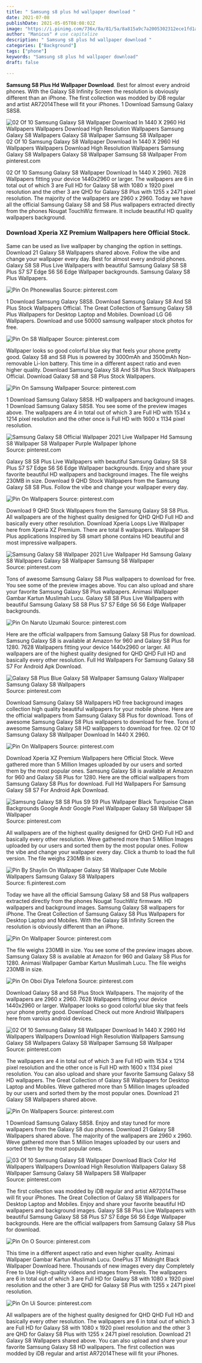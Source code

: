 ```yaml
---
title: " Samsung s8 plus hd wallpaper download "
date: 2021-07-08
publishDate: 2021-05-05T08:08:02Z
image: "https://i.pinimg.com/736x/8a/81/5a/8a815a9c7a2005302312ece1fd1a8f1a.jpg"
author: "Manicus" # use capitalize
description: " Samsung s8 plus hd wallpaper download "
categories: ["Background"]
tags: ["phone"]
keywords: "Samsung s8 plus hd wallpaper download"
draft: false

---
```



**Samsung S8 Plus Hd Wallpaper Download**. Best for almost every android phones. With the Galaxy S8 Infinity Screen the resolution is obviously different than an iPhone. The first collection was modded by iDB regular and artist AR72014These will fit your iPhones. 1 Download Samsung Galaxy S8S8.

![02 Of 10 Samsung Galaxy S8 Wallpaper Download In 1440 X 2960 Hd Wallpapers Wallpapers Download High Resolution Wallpapers Samsung Galaxy S8 Wallpapers Galaxy S8 Wallpaper Samsung S8 Wallpaper](https://i.pinimg.com/originals/82/7a/25/827a25463e24686c4e4bdf6f0fafa38c.jpg "02 Of 10 Samsung Galaxy S8 Wallpaper Download In 1440 X 2960 Hd Wallpapers Wallpapers Download High Resolution Wallpapers Samsung Galaxy S8 Wallpapers Galaxy S8 Wallpaper Samsung S8 Wallpaper")
02 Of 10 Samsung Galaxy S8 Wallpaper Download In 1440 X 2960 Hd Wallpapers Wallpapers Download High Resolution Wallpapers Samsung Galaxy S8 Wallpapers Galaxy S8 Wallpaper Samsung S8 Wallpaper From pinterest.com


02 Of 10 Samsung Galaxy S8 Wallpaper Download In 1440 X 2960. 7628 Wallpapers fitting your device 1440x2960 or larger. The wallpapers are 6 in total out of which 3 are Full HD for Galaxy S8 with 1080 x 1920 pixel resolution and the other 3 are QHD for Galaxy S8 Plus with 1255 x 2471 pixel resolution. The majority of the wallpapers are 2960 x 2960. Today we have all the official Samsung Galaxy S8 and S8 Plus wallpapers extracted directly from the phones Nougat TouchWiz firmware. It include beautiful HD quality wallpapers background.

### Download Xperia XZ Premium Wallpapers here Official Stock.

Same can be used as live wallpaper by changing the option in settings. Download 21 Galaxy S8 Wallpapers shared above. Follow the vibe and change your wallpaper every day. Best for almost every android phones. Galaxy S8 S8 Plus Live Wallpapers with beautiful Samsung Galaxy S8 S8 Plus S7 S7 Edge S6 S6 Edge Wallpaper backgrounds. Samsung Galaxy S8 Plus Wallpapers.


![Pin On Phonewallas](https://i.pinimg.com/originals/d0/6b/0e/d06b0e314ef096dd428ec1c42d4b682f.jpg "Pin On Phonewallas")
Source: pinterest.com

1 Download Samsung Galaxy S8S8. Download Samsung Galaxy S8 And S8 Plus Stock Wallpapers Official. The Great Collection of Samsung Galaxy S8 Plus Wallpapers for Desktop Laptop and Mobiles. Download LG G6 Wallpapers. Download and use 50000 samsung wallpaper stock photos for free.

![Pin On S8 Wallpaper](https://i.pinimg.com/736x/d1/e1/b1/d1e1b1b73400ddbaece7eaf8301ddc20.jpg "Pin On S8 Wallpaper")
Source: pinterest.com

Wallpaper looks so good colorful blue sky that feels your phone pretty good. Galaxy S8 and S8 Plus is powered by 3000mAh and 3500mAh Non-removable Li-Ion battery. This time in a different aspect ratio and even higher quality. Download Samsung Galaxy S8 And S8 Plus Stock Wallpapers Official. Download Galaxy S8 and S8 Plus Stock Wallpapers.

![Pin On Samsung Wallpaper](https://i.pinimg.com/736x/59/32/93/593293613f090d08b4366ee3831dee7c.jpg "Pin On Samsung Wallpaper")
Source: pinterest.com

1 Download Samsung Galaxy S8S8. HD wallpapers and background images. 1 Download Samsung Galaxy S8S8. You see some of the preview images above. The wallpapers are 4 in total out of which 3 are Full HD with 1534 x 1214 pixel resolution and the other once is Full HD with 1600 x 1134 pixel resolution.

![Samsung Galaxy S8 Official Wallpaper 2021 Live Wallpaper Hd Samsung S8 Wallpaper S8 Wallpaper Purple Wallpaper Iphone](https://i.pinimg.com/originals/f2/7a/86/f27a8610c4022840a17524ab1c05cf49.jpg "Samsung Galaxy S8 Official Wallpaper 2021 Live Wallpaper Hd Samsung S8 Wallpaper S8 Wallpaper Purple Wallpaper Iphone")
Source: pinterest.com

Galaxy S8 S8 Plus Live Wallpapers with beautiful Samsung Galaxy S8 S8 Plus S7 S7 Edge S6 S6 Edge Wallpaper backgrounds. Enjoy and share your favorite beautiful HD wallpapers and background images. The file weighs 230MB in size. Download 9 QHD Stock Wallpapers from the Samsung Galaxy S8 S8 Plus. Follow the vibe and change your wallpaper every day.

![Pin On Wallpapers](https://i.pinimg.com/originals/dd/84/bc/dd84bcd7300c27493929c381d601cdfb.jpg "Pin On Wallpapers")
Source: pinterest.com

Download 9 QHD Stock Wallpapers from the Samsung Galaxy S8 S8 Plus. All wallpapers are of the highest quality designed for QHD QHD Full HD and basically every other resolution. Download Xperia Loops Live Wallpaper here from Xperia XZ Premium. There are total 8 wallpapers. Wallpaper S8 Plus applications Inspired by S8 smart phone contains HD beautiful and most impressive wallpapers.

![Samsung Galaxy S8 Wallpaper 2021 Live Wallpaper Hd Samsung Galaxy S8 Wallpapers Galaxy S8 Wallpaper Samsung S8 Wallpaper](https://i.pinimg.com/originals/ed/db/d4/eddbd45e612606b42ed631fae34e5138.jpg "Samsung Galaxy S8 Wallpaper 2021 Live Wallpaper Hd Samsung Galaxy S8 Wallpapers Galaxy S8 Wallpaper Samsung S8 Wallpaper")
Source: pinterest.com

Tons of awesome Samsung Galaxy S8 Plus wallpapers to download for free. You see some of the preview images above. You can also upload and share your favorite Samsung Galaxy S8 Plus wallpapers. Animasi Wallpaper Gambar Kartun Muslimah Lucu. Galaxy S8 S8 Plus Live Wallpapers with beautiful Samsung Galaxy S8 S8 Plus S7 S7 Edge S6 S6 Edge Wallpaper backgrounds.

![Pin On Naruto Uzumaki](https://i.pinimg.com/564x/de/6e/37/de6e37e7f4a78a9f45186e24b6ceacfc.jpg "Pin On Naruto Uzumaki")
Source: pinterest.com

Here are the official wallpapers from Samsung Galaxy S8 Plus for download. Samsung Galaxy S8 is available at Amazon for 960 and Galaxy S8 Plus for 1280. 7628 Wallpapers fitting your device 1440x2960 or larger. All wallpapers are of the highest quality designed for QHD QHD Full HD and basically every other resolution. Full Hd Wallpapers For Samsung Galaxy S8 S7 For Android Apk Download.

![Galaxy S8 Plus Blue Galaxy S8 Wallpaper Samsung Galaxy Wallpaper Samsung Galaxy S8 Wallpapers](https://i.pinimg.com/originals/ef/42/db/ef42db3c1a40ddbd4aae720a49aea7eb.jpg "Galaxy S8 Plus Blue Galaxy S8 Wallpaper Samsung Galaxy Wallpaper Samsung Galaxy S8 Wallpapers")
Source: pinterest.com

Download Samsung Galaxy S8 Wallpapers HD free background images collection high quality beautiful wallpapers for your mobile phone. Here are the official wallpapers from Samsung Galaxy S8 Plus for download. Tons of awesome Samsung Galaxy S8 Plus wallpapers to download for free. Tons of awesome Samsung Galaxy S8 HD wallpapers to download for free. 02 Of 10 Samsung Galaxy S8 Wallpaper Download In 1440 X 2960.

![Pin On Wallpapers](https://i.pinimg.com/originals/ca/9b/e7/ca9be74e6ef07448a8b23ee2518d9abb.jpg "Pin On Wallpapers")
Source: pinterest.com

Download Xperia XZ Premium Wallpapers here Official Stock. Weve gathered more than 5 Million Images uploaded by our users and sorted them by the most popular ones. Samsung Galaxy S8 is available at Amazon for 960 and Galaxy S8 Plus for 1280. Here are the official wallpapers from Samsung Galaxy S8 Plus for download. Full Hd Wallpapers For Samsung Galaxy S8 S7 For Android Apk Download.

![Samsung Galaxy S8 S8 Plus S9 S9 Plus Wallpaper Black Turquoise Clean Backgrounds Google Andr Google Pixel Wallpaper Galaxy S8 Wallpaper S8 Wallpaper](https://i.pinimg.com/originals/ca/e9/fb/cae9fb447568b14a869919d1172016c7.jpg "Samsung Galaxy S8 S8 Plus S9 S9 Plus Wallpaper Black Turquoise Clean Backgrounds Google Andr Google Pixel Wallpaper Galaxy S8 Wallpaper S8 Wallpaper")
Source: pinterest.com

All wallpapers are of the highest quality designed for QHD QHD Full HD and basically every other resolution. Weve gathered more than 5 Million Images uploaded by our users and sorted them by the most popular ones. Follow the vibe and change your wallpaper every day. Click a thumb to load the full version. The file weighs 230MB in size.

![Pin By Shaylin On Wallpaper Galaxy S8 Wallpaper Cute Mobile Wallpapers Samsung Galaxy S8 Wallpapers](https://i.pinimg.com/736x/86/ff/f6/86fff6595bd9f510448295a2a86f4401.jpg "Pin By Shaylin On Wallpaper Galaxy S8 Wallpaper Cute Mobile Wallpapers Samsung Galaxy S8 Wallpapers")
Source: fi.pinterest.com

Today we have all the official Samsung Galaxy S8 and S8 Plus wallpapers extracted directly from the phones Nougat TouchWiz firmware. HD wallpapers and background images. Samsung Galaxy S8 wallpapers for iPhone. The Great Collection of Samsung Galaxy S8 Plus Wallpapers for Desktop Laptop and Mobiles. With the Galaxy S8 Infinity Screen the resolution is obviously different than an iPhone.

![Pin On Wallpaper](https://i.pinimg.com/originals/09/ac/ce/09acce1703e6f09a4afb75f64af9f928.jpg "Pin On Wallpaper")
Source: pinterest.com

The file weighs 230MB in size. You see some of the preview images above. Samsung Galaxy S8 is available at Amazon for 960 and Galaxy S8 Plus for 1280. Animasi Wallpaper Gambar Kartun Muslimah Lucu. The file weighs 230MB in size.

![Pin On Oboi Dlya Telefona](https://i.pinimg.com/originals/e3/41/3a/e3413a6f7ed4d67c410d187b53a423a4.jpg "Pin On Oboi Dlya Telefona")
Source: pinterest.com

Download Galaxy S8 and S8 Plus Stock Wallpapers. The majority of the wallpapers are 2960 x 2960. 7628 Wallpapers fitting your device 1440x2960 or larger. Wallpaper looks so good colorful blue sky that feels your phone pretty good. Download Check out more Android Wallpapers here from varoius android devices.

![02 Of 10 Samsung Galaxy S8 Wallpaper Download In 1440 X 2960 Hd Wallpapers Wallpapers Download High Resolution Wallpapers Samsung Galaxy S8 Wallpapers Galaxy S8 Wallpaper Samsung S8 Wallpaper](https://i.pinimg.com/originals/82/7a/25/827a25463e24686c4e4bdf6f0fafa38c.jpg "02 Of 10 Samsung Galaxy S8 Wallpaper Download In 1440 X 2960 Hd Wallpapers Wallpapers Download High Resolution Wallpapers Samsung Galaxy S8 Wallpapers Galaxy S8 Wallpaper Samsung S8 Wallpaper")
Source: pinterest.com

The wallpapers are 4 in total out of which 3 are Full HD with 1534 x 1214 pixel resolution and the other once is Full HD with 1600 x 1134 pixel resolution. You can also upload and share your favorite Samsung Galaxy S8 HD wallpapers. The Great Collection of Galaxy S8 Wallpapers for Desktop Laptop and Mobiles. Weve gathered more than 5 Million Images uploaded by our users and sorted them by the most popular ones. Download 21 Galaxy S8 Wallpapers shared above.

![Pin On Wallpapers](https://i.pinimg.com/originals/72/a8/f4/72a8f4c1cdc604ea3ae3f47c02907dd1.jpg "Pin On Wallpapers")
Source: pinterest.com

1 Download Samsung Galaxy S8S8. Enjoy and stay tuned for more wallpapers from the Galaxy S8 duo phones. Download 21 Galaxy S8 Wallpapers shared above. The majority of the wallpapers are 2960 x 2960. Weve gathered more than 5 Million Images uploaded by our users and sorted them by the most popular ones.

![03 Of 10 Samsung Galaxy S8 Wallpaper Download Black Color Hd Wallpapers Wallpapers Download High Resolution Wallpapers Galaxy S8 Wallpaper Samsung Galaxy S8 Wallpapers S8 Wallpaper](https://i.pinimg.com/474x/b4/09/0f/b4090f7ecc9ac72fbe40625c96d1900c.jpg "03 Of 10 Samsung Galaxy S8 Wallpaper Download Black Color Hd Wallpapers Wallpapers Download High Resolution Wallpapers Galaxy S8 Wallpaper Samsung Galaxy S8 Wallpapers S8 Wallpaper")
Source: pinterest.com

The first collection was modded by iDB regular and artist AR72014These will fit your iPhones. The Great Collection of Galaxy S8 Wallpapers for Desktop Laptop and Mobiles. Enjoy and share your favorite beautiful HD wallpapers and background images. Galaxy S8 S8 Plus Live Wallpapers with beautiful Samsung Galaxy S8 S8 Plus S7 S7 Edge S6 S6 Edge Wallpaper backgrounds. Here are the official wallpapers from Samsung Galaxy S8 Plus for download.

![Pin On O](https://i.pinimg.com/564x/e5/ec/4f/e5ec4f1f80b97e822a78706669920a5f.jpg "Pin On O")
Source: pinterest.com

This time in a different aspect ratio and even higher quality. Animasi Wallpaper Gambar Kartun Muslimah Lucu. OnePlus 3T Midnight Black Wallpaper Download here. Thousands of new images every day Completely Free to Use High-quality videos and images from Pexels. The wallpapers are 6 in total out of which 3 are Full HD for Galaxy S8 with 1080 x 1920 pixel resolution and the other 3 are QHD for Galaxy S8 Plus with 1255 x 2471 pixel resolution.

![Pin On Ui](https://i.pinimg.com/736x/8a/81/5a/8a815a9c7a2005302312ece1fd1a8f1a.jpg "Pin On Ui")
Source: pinterest.com

All wallpapers are of the highest quality designed for QHD QHD Full HD and basically every other resolution. The wallpapers are 6 in total out of which 3 are Full HD for Galaxy S8 with 1080 x 1920 pixel resolution and the other 3 are QHD for Galaxy S8 Plus with 1255 x 2471 pixel resolution. Download 21 Galaxy S8 Wallpapers shared above. You can also upload and share your favorite Samsung Galaxy S8 HD wallpapers. The first collection was modded by iDB regular and artist AR72014These will fit your iPhones.

